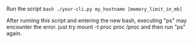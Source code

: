 Run the script 
``` bash ./your-cli.py my_hostname [memory_limit_in_mb] ```

After running this script and entering the new bash, executing "ps" may encounter the error.
just try mount -t proc proc /proc and then run "ps" again.
